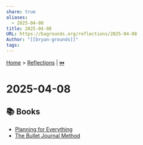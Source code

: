```yaml
---
share: true
aliases:
  - 2025-04-08
title: 2025-04-08
URL: https://bagrounds.org/reflections/2025-04-08
Author: "[[bryan-grounds]]"
tags: 
---
```

[Home](../index.md) > [Reflections](./index.md) | [⏮️](./2025-04-07.md)  
# 2025-04-08  
## 📚 Books  
- [Planning for Everything](../books/planning-for-everything.md)  
- [The Bullet Journal Method](../books/the-bullet-journal-method.md)  

